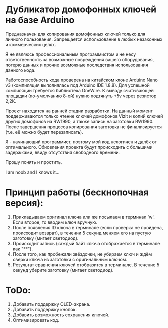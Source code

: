 # Дубликатор домофонных ключей на базе Arduino

Предназначен для копирования домофонных ключей только для личного пользования.
Запрещается использование в любых незаконных и коммерческих целях.

Я не являюсь профессиональным программистом и не несу ответственность за возможные повреждения вашего оборудования, потерю данных и прочие возможные последствия использования данного кода.

Работоспособность кода проверена на китайском клоне Arduino Nano v3 (компиляция выполнялась под Arduino IDE 1.8.8).
Для успешной компиляции требуется библиотека OneWire. К выводу считывающей площадки (по-умолчанию 8-ой) нужно подтянуть +5v через резистор 2,2К.

Проект находится на ранней стадии разработки.
На данный момент поддерживаются только чтение ключей домофонов Vizit и копий ключей других домофонов на RW1990,
а также запись на заготовки RW1990. После завершения процесса копирования заготовка не финализируется (т.е. её можно будет перезаписать).

Я - начинающий программист, поэтому мой код нелогичен и далёк от оптимального.
Обновления проекта будут происходить с большими задержками, ввиду отсутствия свободного времени.

Прошу понять и простить.

I am noob and I knows it...

# Принцип работы (бескнопочная версия): 
1) Прикладываем оригинал ключа или же посылаем в терминал 'w'. Если второе, то вводим ключ вручную.
2) После появления ID ключа в терминале (если проверка не пройдена, происходит возврат), в течении 5 секунд меняем его на пустую заготовку (мигает светодиод).
3) Происходит запись (каждый байт ключа отображается в терминале как "**").
4) После того, как пробежали звёздочки, не убираем ключ и ждём сверки ключа из заготовки с оригинальным ключом.
5) Результат сравнения ключей отобразится в терминале. В течение 5 секунд уберите заготовку (мигает светодиод).

# ToDo:

1) Добавить поддержку OLED-экрана.
2) Добавить поддержку кнопок.
3) Добавить возможность сохранения ключей.
4) Оптимизировать код.

